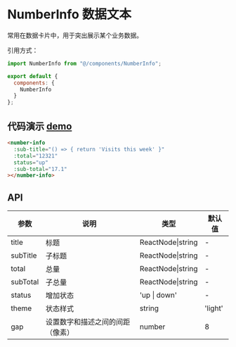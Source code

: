 # NumberInfo 数据文本

常用在数据卡片中，用于突出展示某个业务数据。

引用方式：

```javascript
import NumberInfo from "@/components/NumberInfo";

export default {
  components: {
    NumberInfo
  }
};
```

## 代码演示 [demo](https://pro.loacg.com/test/home)

```html
<number-info
  :sub-title="() => { return 'Visits this week' }"
  :total="12321"
  status="up"
  :sub-total="17.1"
></number-info>
```

## API

| 参数     | 说明                             | 类型              | 默认值  |
| -------- | -------------------------------- | ----------------- | ------- |
| title    | 标题                             | ReactNode\|string | -       |
| subTitle | 子标题                           | ReactNode\|string | -       |
| total    | 总量                             | ReactNode\|string | -       |
| subTotal | 子总量                           | ReactNode\|string | -       |
| status   | 增加状态                         | 'up \| down'      | -       |
| theme    | 状态样式                         | string            | 'light' |
| gap      | 设置数字和描述之间的间距（像素） | number            | 8       |
